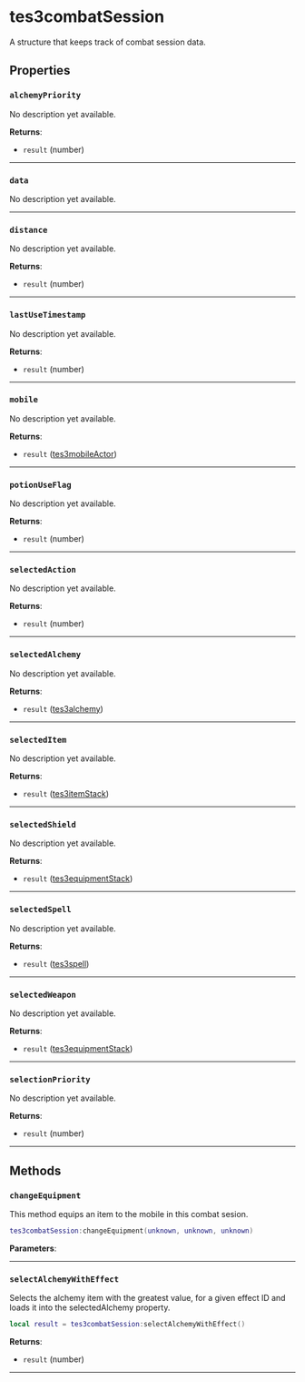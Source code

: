 # tes3combatSession

A structure that keeps track of combat session data.

## Properties

### `alchemyPriority`

No description yet available.

**Returns**:

* `result` (number)

***

### `data`

No description yet available.

***

### `distance`

No description yet available.

**Returns**:

* `result` (number)

***

### `lastUseTimestamp`

No description yet available.

**Returns**:

* `result` (number)

***

### `mobile`

No description yet available.

**Returns**:

* `result` ([tes3mobileActor](../../types/tes3mobileActor))

***

### `potionUseFlag`

No description yet available.

**Returns**:

* `result` (number)

***

### `selectedAction`

No description yet available.

**Returns**:

* `result` (number)

***

### `selectedAlchemy`

No description yet available.

**Returns**:

* `result` ([tes3alchemy](../../types/tes3alchemy))

***

### `selectedItem`

No description yet available.

**Returns**:

* `result` ([tes3itemStack](../../types/tes3itemStack))

***

### `selectedShield`

No description yet available.

**Returns**:

* `result` ([tes3equipmentStack](../../types/tes3equipmentStack))

***

### `selectedSpell`

No description yet available.

**Returns**:

* `result` ([tes3spell](../../types/tes3spell))

***

### `selectedWeapon`

No description yet available.

**Returns**:

* `result` ([tes3equipmentStack](../../types/tes3equipmentStack))

***

### `selectionPriority`

No description yet available.

**Returns**:

* `result` (number)

***

## Methods

### `changeEquipment`

This method equips an item to the mobile in this combat sesion.

```lua
tes3combatSession:changeEquipment(unknown, unknown, unknown)
```

**Parameters**:


***

### `selectAlchemyWithEffect`

Selects the alchemy item with the greatest value, for a given effect ID and loads it into the selectedAlchemy property.

```lua
local result = tes3combatSession:selectAlchemyWithEffect()
```

**Returns**:

* `result` (number)

***

